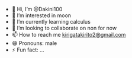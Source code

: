 - 👋 Hi, I’m @Dakini100
- 👀 I’m interested in moon
- 🌱 I’m currently learning calculus 
- 💞️ I’m looking to collaborate on non for now
- 📫 How to reach me kirigatakirito2@gmail.com
- 😄 Pronouns: male 
- ⚡ Fun fact: ...

<!---
Dakini100/Dakini100 is a ✨ special ✨ repository because its `README.md` (this file) appears on your GitHub profile.
You can click the Preview link to take a look at your changes.
--->
